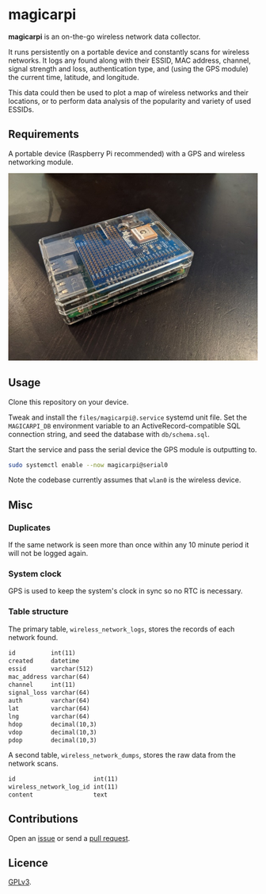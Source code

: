 # magicarpi

**magicarpi** is an on-the-go wireless network data collector.

It runs persistently on a portable device and constantly scans for wireless networks. It logs any found along with their ESSID, MAC address, channel, signal strength and loss, authentication type, and (using the GPS module) the current time, latitude, and longitude.

This data could then be used to plot a map of wireless networks and their locations, or to perform data analysis of the popularity and variety of used ESSIDs.

## Requirements

A portable device (Raspberry Pi recommended) with a GPS and wireless networking module.

![](images/pi.jpg)

## Usage

Clone this repository on your device.

Tweak and install the `files/magicarpi@.service` systemd unit file. Set the `MAGICARPI_DB` environment variable to an ActiveRecord-compatible SQL connection string, and seed the database with `db/schema.sql`.

Start the service and pass the serial device the GPS module is outputting to.

```bash
sudo systemctl enable --now magicarpi@serial0
```

Note the codebase currently assumes that `wlan0` is the wireless device.

## Misc

### Duplicates

If the same network is seen more than once within any 10 minute period it will not be logged again.

### System clock

GPS is used to keep the system's clock in sync so no RTC is necessary.

### Table structure

The primary table, `wireless_network_logs`, stores the records of each network found.

```
id          int(11)
created     datetime
essid       varchar(512)
mac_address varchar(64)
channel     int(11)
signal_loss varchar(64)
auth        varchar(64)
lat         varchar(64)
lng         varchar(64)
hdop        decimal(10,3)
vdop        decimal(10,3)
pdop        decimal(10,3)
```

A second table, `wireless_network_dumps`, stores the raw data from the network scans.

```
id                      int(11)
wireless_network_log_id int(11)
content                 text
```

## Contributions

Open an [issue](https://github.com/crdx/magicarpi/issues) or send a [pull request](https://github.com/crdx/magicarpi/pulls).

## Licence

[GPLv3](LICENCE).
